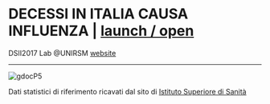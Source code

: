 # DECESSI IN ITALIA CAUSA INFLUENZA | [launch / open](http://github.com/elisabettacelli/dsii-2017-unirsm.github.io/blob/master/elisabetta.celli)

 
DSII2017 Lab @UNIRSM [website](http://dsii-2017-unirsm.github.io)

----

![gdocP5](http://imgur.com/a/554b0)

Dati statistici di riferimento ricavati dal sito di [Istituto Superiore di Sanità](https://www.iss.it/site/mortalita/Scripts/SelCause.asp)

